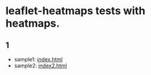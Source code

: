 # leaflet-heatmaps tests with heatmaps.

## 1
* sample1: [index.html](https://mappl.github.io/heatmaps/index.html)
* sample2: [index2.html](https://mappl.github.io/heatmaps/index2.html)
